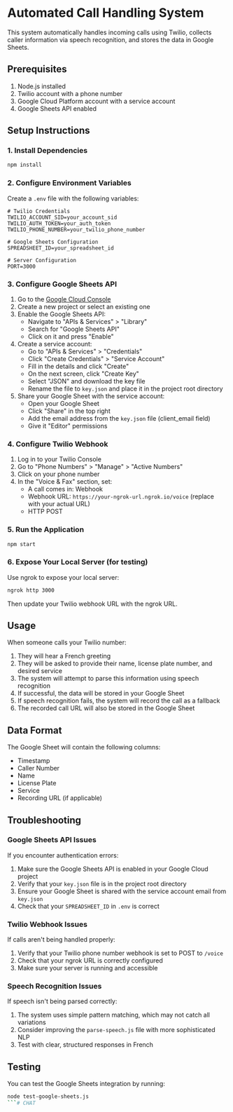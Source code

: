 # Automated Call Handling System

This system automatically handles incoming calls using Twilio, collects caller information via speech recognition, and stores the data in Google Sheets.

## Prerequisites

1. Node.js installed
2. Twilio account with a phone number
3. Google Cloud Platform account with a service account
4. Google Sheets API enabled

## Setup Instructions

### 1. Install Dependencies

```bash
npm install
```

### 2. Configure Environment Variables

Create a `.env` file with the following variables:

```
# Twilio Credentials
TWILIO_ACCOUNT_SID=your_account_sid
TWILIO_AUTH_TOKEN=your_auth_token
TWILIO_PHONE_NUMBER=your_twilio_phone_number

# Google Sheets Configuration
SPREADSHEET_ID=your_spreadsheet_id

# Server Configuration
PORT=3000
```

### 3. Configure Google Sheets API

1. Go to the [Google Cloud Console](https://console.cloud.google.com/)
2. Create a new project or select an existing one
3. Enable the Google Sheets API:
   - Navigate to "APIs & Services" > "Library"
   - Search for "Google Sheets API"
   - Click on it and press "Enable"
4. Create a service account:
   - Go to "APIs & Services" > "Credentials"
   - Click "Create Credentials" > "Service Account"
   - Fill in the details and click "Create"
   - On the next screen, click "Create Key"
   - Select "JSON" and download the key file
   - Rename the file to `key.json` and place it in the project root directory
5. Share your Google Sheet with the service account:
   - Open your Google Sheet
   - Click "Share" in the top right
   - Add the email address from the `key.json` file (client_email field)
   - Give it "Editor" permissions

### 4. Configure Twilio Webhook

1. Log in to your Twilio Console
2. Go to "Phone Numbers" > "Manage" > "Active Numbers"
3. Click on your phone number
4. In the "Voice & Fax" section, set:
   - A call comes in: Webhook
   - Webhook URL: `https://your-ngrok-url.ngrok.io/voice` (replace with your actual URL)
   - HTTP POST

### 5. Run the Application

```bash
npm start
```

### 6. Expose Your Local Server (for testing)

Use ngrok to expose your local server:

```bash
ngrok http 3000
```

Then update your Twilio webhook URL with the ngrok URL.

## Usage

When someone calls your Twilio number:
1. They will hear a French greeting
2. They will be asked to provide their name, license plate number, and desired service
3. The system will attempt to parse this information using speech recognition
4. If successful, the data will be stored in your Google Sheet
5. If speech recognition fails, the system will record the call as a fallback
6. The recorded call URL will also be stored in the Google Sheet

## Data Format

The Google Sheet will contain the following columns:
- Timestamp
- Caller Number
- Name
- License Plate
- Service
- Recording URL (if applicable)

## Troubleshooting

### Google Sheets API Issues

If you encounter authentication errors:
1. Make sure the Google Sheets API is enabled in your Google Cloud project
2. Verify that your `key.json` file is in the project root directory
3. Ensure your Google Sheet is shared with the service account email from `key.json`
4. Check that your `SPREADSHEET_ID` in `.env` is correct

### Twilio Webhook Issues

If calls aren't being handled properly:
1. Verify that your Twilio phone number webhook is set to POST to `/voice`
2. Check that your ngrok URL is correctly configured
3. Make sure your server is running and accessible

### Speech Recognition Issues

If speech isn't being parsed correctly:
1. The system uses simple pattern matching, which may not catch all variations
2. Consider improving the `parse-speech.js` file with more sophisticated NLP
3. Test with clear, structured responses in French

## Testing

You can test the Google Sheets integration by running:

```bash
node test-google-sheets.js
```#   C H A T  
 